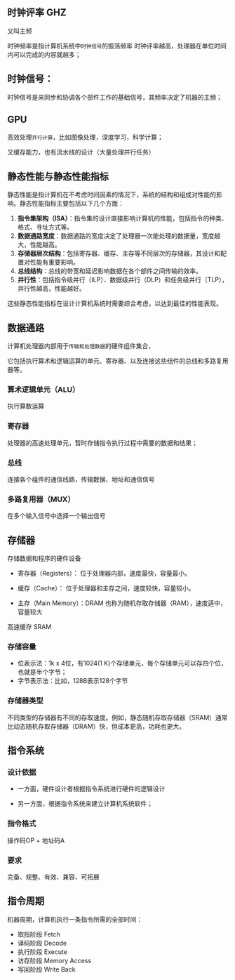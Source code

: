 ## 时钟评率 GHZ

又叫主频

时钟频率是指计算机系统中`时钟信号`的振荡频率
时钟评率越高，处理器在单位时间内可以完成的内容就越多；

## 时钟信号：

时钟信号是来同步和协调各个部件工作的基础信号，其频率决定了机器的主频；

## GPU

高效处理`并行计算`，比如图像处理，深度学习，科学计算；

又缓存能力，也有流水线的设计（大量处理并行任务）

## 静态性能与静态性能指标

静态性能是指计算机在不考虑时间因素的情况下，系统的结构和组成对性能的影响。静态性能指标主要包括以下几个方面：

1. **指令集架构（ISA）**：指令集的设计直接影响计算机的性能，包括指令的种类、格式、寻址方式等。
2. **数据通路宽度**：数据通路的宽度决定了处理器一次能处理的数据量，宽度越大，性能越高。
3. **存储器层次结构**：包括寄存器、缓存、主存等不同层次的存储器，其设计和配置对性能有重要影响。
4. **总线结构**：总线的带宽和延迟影响数据在各个部件之间传输的效率。
5. **并行性**：包括指令级并行（ILP）、数据级并行（DLP）和任务级并行（TLP），并行性越高，性能越好。

这些静态性能指标在设计计算机系统时需要综合考虑，以达到最佳的性能表现。

## 数据通路
计算机处理器内部用于`传输和处理数据`的硬件组件集合，

它包括执行算术和逻辑运算的单元、寄存器、以及连接这些组件的总线和多路复用器等。

### 算术逻辑单元（ALU）
执行算数运算

### 寄存器 
处理器的高速处理单元，暂时存储指令执行过程中需要的数据和结果；

### 总线
连接各个组件的通信线路，传输数据、地址和通信信号

### 多路复用器（MUX）
在多个输入信号中选择一个输出信号

## 存储器
存储数据和程序的硬件设备

- 寄存器（Registers）：
位于处理器内部，速度最快，容量最小。

- 缓存（Cache）：
位于处理器和主存之间，速度较快，容量较小。

- 主存（Main Memory）：DRAM
也称为随机存取存储器（RAM），速度适中，容量较大

高速缓存 SRAM


### 存储容量
- 位表示法：1k x 4位，有1024(1 K)个存储单元，每个存储单元可以存四个位，也就是半个字节；
- 字节表示法：比如，128B表示128个字节

### 存储器类型
不同类型的存储器有不同的存取速度。例如，静态随机存取存储器（SRAM）通常比动态随机存取存储器（DRAM）快，但成本更高，功耗也更大。

## 指令系统

### 设计依据
- 一方面，硬件设计者根据指令系统进行硬件的逻辑设计

- 另一方面，根据指令系统来建立计算机系统软件；

### 指令格式
操作码OP + 地址码A


### 要求
完备、规整、有效、兼容、可拓展

## 指令周期
机器周期，计算机执行一条指令所需的全部时间：

- 取指阶段 Fetch
- 译码阶段 Decode
- 执行阶段 Execute
- 访存阶段 Memory Access
- 写回阶段 Write Back